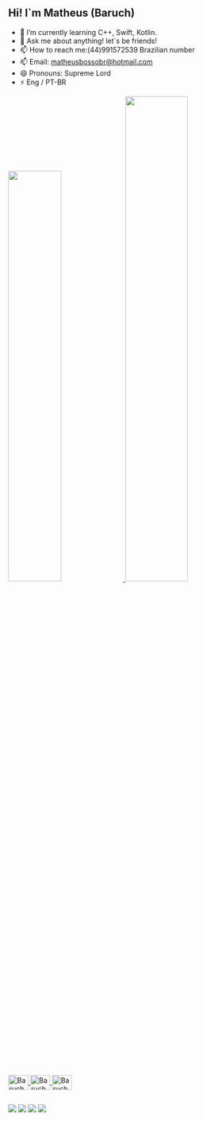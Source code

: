 ## Hi! I`m Matheus (Baruch)
- 🌱 I’m currently learning C++, Swift, Kotlin.
- 💬 Ask me about anything! let`s be friends! 
- 📫 How to reach me:(44)991572539 Brazilian number
- 📫 Email: matheusbossobr@hotmail.com 
- 😄 Pronouns: Supreme Lord
- ⚡ Eng / PT-BR


 <div>
  <a href="https://github.com/BaruchManiac">
  <img width="46%" src="https://github-readme-stats.vercel.app/api?username=BaruchManiac&show_icons=true&theme=algolia&include_all_commits=true&count_private=true"/>
  <img width="50%" src="https://github-readme-stats.vercel.app/api/top-langs/?username=BaruchManiac&layout=compact&langs_count=16&theme=algolia"/>
</div>
<div style="display: inline_block"><br>
   <img align="center" alt="Baruch-C++" height="30" width="40" src="https://cdn.jsdelivr.net/gh/devicons/devicon@latest/icons/cplusplus/cplusplus-original.svg">
   <img align="center" alt="Baruch-Swift" height="30" width="40" src="https://cdn.jsdelivr.net/gh/devicons/devicon@latest/icons/swift/swift-original.svg">
   <img align="center" alt="Baruch-Kotlin" height="30" width="40" src="https://cdn.jsdelivr.net/gh/devicons/devicon@latest/icons/kotlin/kotlin-original.svg">
          
            
</div>

 ##
 
<div> 
  <a href="https://www.instagram.com/matheus.bosso1/?hl=pt-br" target="_blank"><img src="https://img.shields.io/badge/-Instagram-%23E4405F?style=for-the-badge&logo=instagram&logoColor=white" target="_blank"></a>
  <a href = "mailto:matheusbossobr@hotmail.com"><img src="https://img.shields.io/badge/Microsoft_Outlook-0078D4?style=for-the-badge&logo=microsoft-outlook&logoColor=white"></a>
  <a href="https://www.linkedin.com/in/bossobaruch/" target="_blank"><img src="https://img.shields.io/badge/-LinkedIn-%230077B5?style=for-the-badge&logo=linkedin&logoColor=white" target="_blank"></a> 
  <a href="https://wa.me/5544991572539" target="_blank"><img src="https://img.shields.io/badge/WhatsApp-25D366?style=for-the-badge&logo=whatsapp&logoColor=white" target="_blank"></a> 
 
</div>
